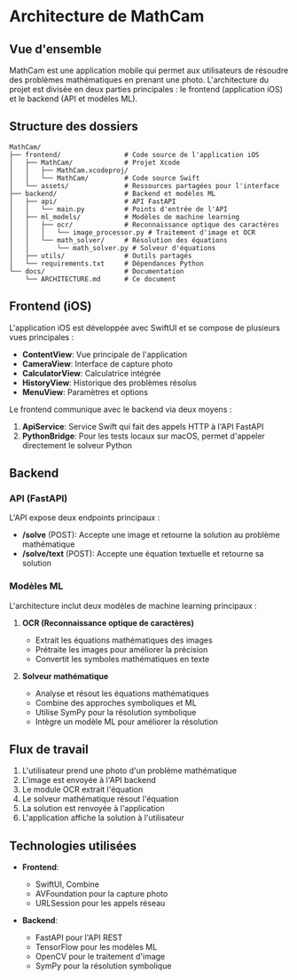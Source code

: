 # Architecture de MathCam

## Vue d'ensemble

MathCam est une application mobile qui permet aux utilisateurs de résoudre des problèmes mathématiques en prenant une photo. L'architecture du projet est divisée en deux parties principales : le frontend (application iOS) et le backend (API et modèles ML).

## Structure des dossiers

```
MathCam/
├── frontend/                # Code source de l'application iOS
│   ├── MathCam/             # Projet Xcode
│   │   ├── MathCam.xcodeproj/
│   │   └── MathCam/         # Code source Swift
│   └── assets/              # Ressources partagées pour l'interface
├── backend/                 # Backend et modèles ML
│   ├── api/                 # API FastAPI
│   │   └── main.py          # Points d'entrée de l'API
│   ├── ml_models/           # Modèles de machine learning
│   │   ├── ocr/             # Reconnaissance optique des caractères
│   │   │   └── image_processor.py # Traitement d'image et OCR
│   │   └── math_solver/     # Résolution des équations
│   │       └── math_solver.py # Solveur d'équations
│   ├── utils/               # Outils partagés
│   └── requirements.txt     # Dépendances Python
└── docs/                    # Documentation
    └── ARCHITECTURE.md      # Ce document
```

## Frontend (iOS)

L'application iOS est développée avec SwiftUI et se compose de plusieurs vues principales :

- **ContentView**: Vue principale de l'application
- **CameraView**: Interface de capture photo
- **CalculatorView**: Calculatrice intégrée
- **HistoryView**: Historique des problèmes résolus
- **MenuView**: Paramètres et options

Le frontend communique avec le backend via deux moyens :
1. **ApiService**: Service Swift qui fait des appels HTTP à l'API FastAPI
2. **PythonBridge**: Pour les tests locaux sur macOS, permet d'appeler directement le solveur Python

## Backend

### API (FastAPI)

L'API expose deux endpoints principaux :
- **/solve** (POST): Accepte une image et retourne la solution au problème mathématique
- **/solve/text** (POST): Accepte une équation textuelle et retourne sa solution

### Modèles ML

L'architecture inclut deux modèles de machine learning principaux :

1. **OCR (Reconnaissance optique de caractères)**
   - Extrait les équations mathématiques des images
   - Prétraite les images pour améliorer la précision
   - Convertit les symboles mathématiques en texte

2. **Solveur mathématique**
   - Analyse et résout les équations mathématiques
   - Combine des approches symboliques et ML
   - Utilise SymPy pour la résolution symbolique
   - Intègre un modèle ML pour améliorer la résolution

## Flux de travail

1. L'utilisateur prend une photo d'un problème mathématique
2. L'image est envoyée à l'API backend
3. Le module OCR extrait l'équation
4. Le solveur mathématique résout l'équation
5. La solution est renvoyée à l'application
6. L'application affiche la solution à l'utilisateur

## Technologies utilisées

- **Frontend**:
  - SwiftUI, Combine
  - AVFoundation pour la capture photo
  - URLSession pour les appels réseau

- **Backend**:
  - FastAPI pour l'API REST
  - TensorFlow pour les modèles ML
  - OpenCV pour le traitement d'image
  - SymPy pour la résolution symbolique 